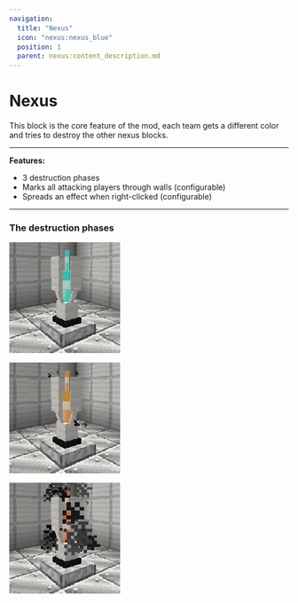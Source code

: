 ```yaml
---
navigation:
  title: "Nexus"
  icon: "nexus:nexus_blue"
  position: 1
  parent: nexus:content_description.md
---
```


# Nexus

<ItemImage id="nexus:nexus_black" />

This block is the core feature of the mod, each team gets a different color and tries to destroy the other nexus blocks. 

-----

__Features:__
- 3 destruction phases 
- Marks all attacking players through walls (configurable) 
- Spreads an effect when right-clicked (configurable)

-----

### The destruction phases

![](destruction_phase_1.png)

![](destruction_phase_2.png)

![](destruction_phase_3.png)

